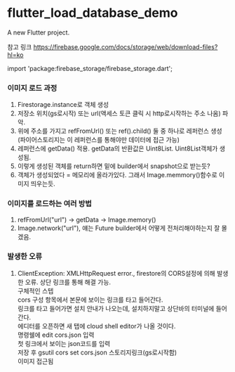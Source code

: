 # flutter_load_database_demo

A new Flutter project.

참고 링크
https://firebase.google.com/docs/storage/web/download-files?hl=ko

import 'package:firebase_storage/firebase_storage.dart';

### 이미지 로드 과정
1. Firestorage.instance로 객체 생성
2. 저장소 위치(gs로시작) 또는 url(액세스 토큰 클릭 시 http로시작하는 주소 나옴) 파악.
3. 위에 주소를 가지고 refFromUrl() 또는 ref().child() 둘 중 하나로 레퍼런스 생성(파이어스토리지는 이 레퍼런스를 통해야만 데이터에 접근 가능)
4. 레퍼런스에 getData() 적용. getData의 반환값은 Uint8List. Uint8List객체가 생성됨.
5. 이렇게 생성된 객체를 return하면 밑에 builder에서 snapshot으로 받는듯?
5. 객체가 생성되었다 = 메모리에 올라가있다. 그래서 Image.memmory()함수로 이미지 띄우는듯.

### 이미지를 로드하는 여러 방법
1. refFromUrl("url") -> getData -> Image.memory()
2. Image.network("url"), 얘는 Future builder에서 어떻게 전처리해야하는지 잘 몰겠음.

### 발생한 오류
1. ClientException: XMLHttpRequest error., 
firestore의 CORS설정에 의해 발생한 오류. 상단 링크를 통해 해결 가능.<br>
구체적인 스텝<br>
cors 구성 항목에서 본문에 보이는 링크를 타고 들어간다.<br>
링크를 타고 들어가면 설치 안내가 나오는데, 설치하지말고 상단바의 터미널에 들어간다.<br>
에디터를 오픈하면 새 탭에 cloud shell editor가 나올 것이다.<br>
명령쉘에 edit cors.json 입력<br>
첫 링크에서 보이는 json코드를 입력<br>
저장 후 gsutil cors set cors.json 스토리지링크(gs로시작함)<br>
이미지 접근됨<br>